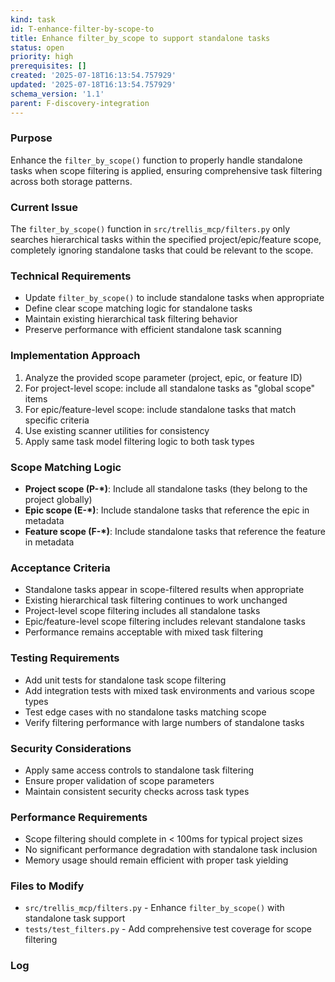 ```yaml
---
kind: task
id: T-enhance-filter-by-scope-to
title: Enhance filter_by_scope to support standalone tasks
status: open
priority: high
prerequisites: []
created: '2025-07-18T16:13:54.757929'
updated: '2025-07-18T16:13:54.757929'
schema_version: '1.1'
parent: F-discovery-integration
---
```

### Purpose
Enhance the `filter_by_scope()` function to properly handle standalone tasks when scope filtering is applied, ensuring comprehensive task filtering across both storage patterns.

### Current Issue
The `filter_by_scope()` function in `src/trellis_mcp/filters.py` only searches hierarchical tasks within the specified project/epic/feature scope, completely ignoring standalone tasks that could be relevant to the scope.

### Technical Requirements
- Update `filter_by_scope()` to include standalone tasks when appropriate
- Define clear scope matching logic for standalone tasks
- Maintain existing hierarchical task filtering behavior
- Preserve performance with efficient standalone task scanning

### Implementation Approach
1. Analyze the provided scope parameter (project, epic, or feature ID)
2. For project-level scope: include all standalone tasks as "global scope" items
3. For epic/feature-level scope: include standalone tasks that match specific criteria
4. Use existing scanner utilities for consistency
5. Apply same task model filtering logic to both task types

### Scope Matching Logic
- **Project scope (P-*)**: Include all standalone tasks (they belong to the project globally)
- **Epic scope (E-*)**: Include standalone tasks that reference the epic in metadata
- **Feature scope (F-*)**: Include standalone tasks that reference the feature in metadata

### Acceptance Criteria
- Standalone tasks appear in scope-filtered results when appropriate
- Existing hierarchical task filtering continues to work unchanged
- Project-level scope filtering includes all standalone tasks
- Epic/feature-level scope filtering includes relevant standalone tasks
- Performance remains acceptable with mixed task filtering

### Testing Requirements
- Add unit tests for standalone task scope filtering
- Add integration tests with mixed task environments and various scope types
- Test edge cases with no standalone tasks matching scope
- Verify filtering performance with large numbers of standalone tasks

### Security Considerations
- Apply same access controls to standalone task filtering
- Ensure proper validation of scope parameters
- Maintain consistent security checks across task types

### Performance Requirements
- Scope filtering should complete in < 100ms for typical project sizes
- No significant performance degradation with standalone task inclusion
- Memory usage should remain efficient with proper task yielding

### Files to Modify
- `src/trellis_mcp/filters.py` - Enhance `filter_by_scope()` with standalone task support
- `tests/test_filters.py` - Add comprehensive test coverage for scope filtering

### Log

